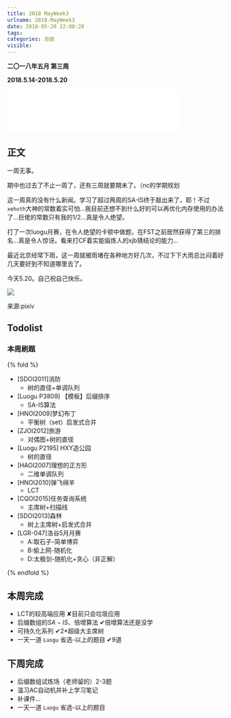 ```yaml
---
title: 2018 MayWeek3
urlname: 2018-MayWeek3
date: 2018-05-20 22:08:28
tags: 
categories: 总结
visible:
---
```


**二〇一八年五月 第三周**

**2018.5.14-2018.5.20**

<!-- more -->

<iframe frameborder="no" border="0" marginwidth="0" marginheight="0" width=400 height=100 src="//music.163.com/outchain/player?type=2&id=106107&auto=0&height=100"></iframe>

## 正文

一周无事。

期中也过去了不止一周了，还有三周就要期末了。（nc的学期规划

这一周真的没有什么新闻。学习了超过两周的SA-IS终于敲出来了，耶！不过`xehoth`大神的常数着实可怕...我目前还想不到什么好的可以再优化内存使用的办法了...巨佬的常数只有我的1/2...真是令人绝望。

打了一次luogu月赛，在令人绝望的卡顿中做题，在FST之前居然获得了第三的排名...真是令人惊讶。看来打CF着实能锻炼人的xjb猜结论的能力...

最近北京经常下雨，这一周就被雨堵在各种地方好几次，不过下下大雨总比闷着好几天要好到不知道哪里去了。

今天5.20。自己祝自己快乐。

![](title.jpg)

来源:pixiv

## Todolist

### 本周刷题

{% fold %}
+ [SDOI2011]消防 
    - 树的直径+单调队列
+ [Luogu P3809] 【模板】后缀排序
    - SA-IS算法
+ [HNOI2009]梦幻布丁 
    - 平衡树（set）启发式合并
+ [ZJOI2012]旅游
    - 对偶图+树的直径
+ [Luogu P2195] HXY造公园 
    - 树的直径
+ [HAOI2007]理想的正方形
    - 二维单调队列
+ [HNOI2010]弹飞绵羊 
    - LCT
+ [CQOI2015]任务查询系统
    - 主席树+扫描线
+ [SDOI2013]森林
    - 树上主席树+启发式合并
+ [LGR-047]洛谷5月月赛
    - A:取石子-简单博弈
    - B:偷上网-随机化
    - D:太极剑-随机化+贪心（非正解） 

{% endfold %}

## 本周完成

+ LCT的较高端应用 ✘目前只会垃圾应用
+ 后缀数组的$SA-IS$、倍增算法 ✔倍增算法还是没学
+ 可持久化系列 ✔2*超级大主席树
+ 一天一道 `Luogu` 省选-以上的题目 ✔9道

## 下周完成

+ 后缀数组试炼场（老师留的）2-3题
+ 温习AC自动机并补上学习笔记
+ 补课件...
+ 一天一道 `Luogu` 省选-以上的题目 